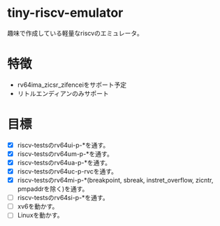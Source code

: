 # tiny-riscv-emulator
趣味で作成している軽量なriscvのエミュレータ。

# 特徴
* rv64ima_zicsr_zifenceiをサポート予定
* リトルエンディアンのみサポート

# 目標
- [x] riscv-testsのrv64ui-p-*を通す。
- [x] riscv-testsのrv64um-p-*を通す。
- [x] riscv-testsのrv64ua-p-*を通す。
- [x] riscv-testsのrv64uc-p-rvcを通す。
- [x] riscv-testsのrv64mi-p-*(breakpoint, sbreak, instret_overflow, zicntr, pmpaddrを除く)を通す。
- [ ] riscv-testsのrv64si-p-*を通す。
- [ ] xv6を動かす。
- [ ] Linuxを動かす。
